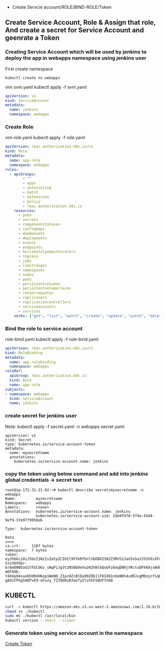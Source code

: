 * Create Servcie account/ROLE/BIND-ROLE/Token

## Create Service Account, Role & Assign that role, And create a secret for Service Account and geenrate a Token

### Creating Service Account which will be used by jenkins to deploy the app in webapps namespace using jenkins user

First create namespace
```
kubectl create ns webapps
```

vim svm.yaml
kubectl apply -f svm.yaml
```yaml
apiVersion: v1
kind: ServiceAccount
metadata:
  name: jenkins
  namespace: webapps
```

### Create Role 

vim role.yaml
kubectl apply -f role.yaml
```yaml
apiVersion: rbac.authorization.k8s.io/v1
kind: Role
metadata:
  name: app-role
  namespace: webapps
rules:
  - apiGroups:
        - ""
        - apps
        - autoscaling
        - batch
        - extensions
        - policy
        - rbac.authorization.k8s.io
    resources:
      - pods
      - secrets
      - componentstatuses
      - configmaps
      - daemonsets
      - deployments
      - events
      - endpoints
      - horizontalpodautoscalers
      - ingress
      - jobs
      - limitranges
      - namespaces
      - nodes
      - pods
      - persistentvolumes
      - persistentvolumeclaims
      - resourcequotas
      - replicasets
      - replicationcontrollers
      - serviceaccounts
      - services
    verbs: ["get", "list", "watch", "create", "update", "patch", "delete"]
```

### Bind the role to service account

role-bind.yaml
kubectl apply -f role-bind.yaml
```yaml
apiVersion: rbac.authorization.k8s.io/v1
kind: RoleBinding
metadata:
  name: app-rolebinding
  namespace: webapps 
roleRef:
  apiGroup: rbac.authorization.k8s.io
  kind: Role
  name: app-role 
subjects:
- namespace: webapps 
  kind: ServiceAccount
  name: jenkins 
```

### create secret for jenkins user
Note: kubectl apply -f secret.yaml -n webapps
secret.yaml
```
apiVersion: v1
kind: Secret
type: kubernetes.io/service-account-token
metadata:
  name: mysecretname
  annotations:
    kubernetes.io/service-account.name: jenkins

```
### copy the token using below command and add into jenkins global credentials -> secret text
```
root@ip-172-31-21-92:~# kubectl describe secret/mysecretname -n webapps
Name:         mysecretname
Namespace:    webapps
Labels:       <none>
Annotations:  kubernetes.io/service-account.name: jenkins
              kubernetes.io/service-account.uid: 2ab9f470-5f4e-45d4-9ef9-37e9779958eb

Type:  kubernetes.io/service-account-token

Data
====
ca.crt:     1107 bytes
namespace:  7 bytes
token:      eyJhbGciOiJSUzI1NiIsImtpZCI6Il9FVkRfbnlVbDBXZS02Z3RVS1JaX3o5a3JSSV9iOFdfQ05lUTZDSGF0XzQifQ.eyJpc3MiOiJrdWJlcm5ldGVzL3NlcnZpY2VhY2NvdW50Iiwia3ViZXJuZXRlcy5pby9zZXJ2aWNlYWNjb3VudC9uYW1lc3BhY2UiOiJ3ZWJhcHBzIiwia3ViZXJuZXRlcy5pby9zZXJ2aWNlYWNjb3VudC9zZWNyZXQubmFtZSI6Im15c2VjcmV0bmFtZSIsImt1YmVybmV0ZXMuaW8vc2VydmljZWFjY291bnQvc2VydmljZS1hY2NvdW50Lm5hbWUiOiJqZW5raW5zIiwia3ViZXJuZXRlcy5pby9zZXJ2aWNlYWNjb3VudC9zZXJ2aWNlLWFjY291bnQudWlkIjoiMmFiOWY0NzAtNWY0ZS00NWQ0LTllZjktMzdlOTc3OTk1OGViIiwic3ViIjoic3lzdGVtOnNlcnZpY2VhY2NvdW50OndlYmFwcHM6amVua2lucyJ9.a7MPYgpxrRilRjGrbBO0pTM_ABvbtDsLYBR2d6yw-Ssz56VGbr-brAmO0WIoGIVfGCb6z_sNqPiJg3t2N5Ob0eVo2HZhNlbQoUFzEmqDN0jVRctuDPX60jxWd08V-mKF09b-Y4X4p94saoEDd04H6ep1WeNO_ZIpcHZcBlDa99ZQb1lFKId81nUaNKh4xdRJxgMEmjnfsqBqN_6C7Oy7iWa9_ZhwtJAotQSiR30DPm419ir_x9Uww7wwe090o32umEUmZspmITqmKRO6TNrdJJ9MduJq2WrEkLiC-g8d1FPkgSHQPvE9-oFuzy_TZJQ90vB3oeTyZlshhFSQUFYnOQ

```

## KUBECTL

```bash
curl -o kubectl https://amazon-eks.s3.us-west-2.amazonaws.com/1.19.6/2021-01-05/bin/linux/amd64/kubectl
chmod +x ./kubectl
sudo mv ./kubectl /usr/local/bin
kubectl version --short --client
```

### Generate token using service account in the namespace

[Create Token](https://kubernetes.io/docs/reference/access-authn-authz/service-accounts-admin/#:~:text=To%20create%20a%20non%2Dexpiring,with%20that%20generated%20token%20data.)
